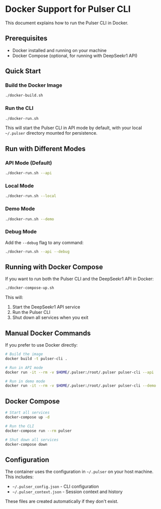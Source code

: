 # Docker Support for Pulser CLI

This document explains how to run the Pulser CLI in Docker.

## Prerequisites

- Docker installed and running on your machine
- Docker Compose (optional, for running with DeepSeekr1 API)

## Quick Start

### Build the Docker Image

```bash
./docker-build.sh
```

### Run the CLI

```bash
./docker-run.sh
```

This will start the Pulser CLI in API mode by default, with your local `~/.pulser` directory mounted for persistence.

## Run with Different Modes

### API Mode (Default)

```bash
./docker-run.sh --api
```

### Local Mode

```bash
./docker-run.sh --local
```

### Demo Mode

```bash
./docker-run.sh --demo
```

### Debug Mode

Add the `--debug` flag to any command:

```bash
./docker-run.sh --api --debug
```

## Running with Docker Compose

If you want to run both the Pulser CLI and the DeepSeekr1 API in Docker:

```bash
./docker-compose-up.sh
```

This will:
1. Start the DeepSeekr1 API service
2. Run the Pulser CLI
3. Shut down all services when you exit

## Manual Docker Commands

If you prefer to use Docker directly:

```bash
# Build the image
docker build -t pulser-cli .

# Run in API mode
docker run -it --rm -v $HOME/.pulser:/root/.pulser pulser-cli --api

# Run in demo mode
docker run -it --rm -v $HOME/.pulser:/root/.pulser pulser-cli --demo
```

## Docker Compose

```bash
# Start all services
docker-compose up -d

# Run the CLI
docker-compose run --rm pulser

# Shut down all services
docker-compose down
```

## Configuration

The container uses the configuration in `~/.pulser` on your host machine. This includes:

- `~/.pulser_config.json` - CLI configuration
- `~/.pulser_context.json` - Session context and history

These files are created automatically if they don't exist.
